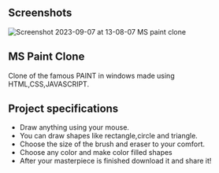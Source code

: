 
## Screenshots

![Screenshot 2023-09-07 at 13-08-07 MS paint clone](https://github.com/Sid797/MS-Paint-Clone/assets/121742181/f4da822b-9cb1-4d3c-b254-c543e1769ddc)


## MS Paint Clone

Clone of the famous PAINT in windows made using HTML,CSS,JAVASCRIPT.


## Project specifications
- Draw anything using your mouse.
- You can draw shapes like rectangle,circle and triangle.
- Choose the size of the brush and eraser to your comfort.
- Choose any color and make color filled shapes
- After your masterpiece is finished download it and share it!




